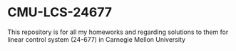 # CMU-LCS-24677
This repository is for all my homeworks and regarding solutions to them for linear control system (24-677) in Carnegie Mellon University

